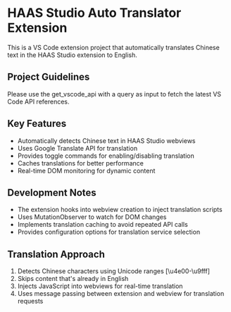 <!-- Use this file to provide workspace-specific custom instructions to Copilot. For more details, visit https://code.visualstudio.com/docs/copilot/copilot-customization#_use-a-githubcopilotinstructionsmd-file -->

# HAAS Studio Auto Translator Extension

This is a VS Code extension project that automatically translates Chinese text in the HAAS Studio extension to English.

## Project Guidelines

Please use the get_vscode_api with a query as input to fetch the latest VS Code API references.

## Key Features
- Automatically detects Chinese text in HAAS Studio webviews
- Uses Google Translate API for translation
- Provides toggle commands for enabling/disabling translation
- Caches translations for better performance
- Real-time DOM monitoring for dynamic content

## Development Notes
- The extension hooks into webview creation to inject translation scripts
- Uses MutationObserver to watch for DOM changes
- Implements translation caching to avoid repeated API calls
- Provides configuration options for translation service selection

## Translation Approach
1. Detects Chinese characters using Unicode ranges [\u4e00-\u9fff]
2. Skips content that's already in English
3. Injects JavaScript into webviews for real-time translation
4. Uses message passing between extension and webview for translation requests
